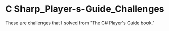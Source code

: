 # C Sharp_Player-s-Guide_Challenges
These are challenges that I solved from "The C# Player's Guide book."
